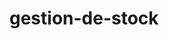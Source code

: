 # gestion-de-stock

<mxfile host="app.diagrams.net" modified="2023-11-27T11:58:52.487Z" agent="Mozilla/5.0 (Windows NT 10.0; Win64; x64) AppleWebKit/537.36 (KHTML, like Gecko) Chrome/118.0.0.0 Safari/537.36 OPR/104.0.0.0" etag="NXirFcFJqeHJATxqDCxW" version="22.1.4" type="github">
  <diagram id="C5RBs43oDa-KdzZeNtuy" name="Page-1">
    <mxGraphModel dx="2509" dy="917" grid="1" gridSize="10" guides="1" tooltips="1" connect="1" arrows="1" fold="1" page="1" pageScale="1" pageWidth="827" pageHeight="1169" math="0" shadow="0">
      <root>
        <mxCell id="WIyWlLk6GJQsqaUBKTNV-0" />
        <mxCell id="WIyWlLk6GJQsqaUBKTNV-1" parent="WIyWlLk6GJQsqaUBKTNV-0" />
        <mxCell id="zkfFHV4jXpPFQw0GAbJ--0" value="Entreprise" style="swimlane;fontStyle=2;align=center;verticalAlign=top;childLayout=stackLayout;horizontal=1;startSize=26;horizontalStack=0;resizeParent=1;resizeLast=0;collapsible=1;marginBottom=0;rounded=0;shadow=0;strokeWidth=1;" parent="WIyWlLk6GJQsqaUBKTNV-1" vertex="1">
          <mxGeometry x="-140" y="33" width="150" height="60" as="geometry">
            <mxRectangle x="230" y="140" width="160" height="26" as="alternateBounds" />
          </mxGeometry>
        </mxCell>
        <mxCell id="q17TEs4AbuAiky7hGRcs-22" value="id" style="text;align=left;verticalAlign=top;spacingLeft=4;spacingRight=4;overflow=hidden;rotatable=0;points=[[0,0.5],[1,0.5]];portConstraint=eastwest;" parent="zkfFHV4jXpPFQw0GAbJ--0" vertex="1">
          <mxGeometry y="26" width="150" height="26" as="geometry" />
        </mxCell>
        <mxCell id="zkfFHV4jXpPFQw0GAbJ--6" value="Utilisateur" style="swimlane;fontStyle=0;align=center;verticalAlign=top;childLayout=stackLayout;horizontal=1;startSize=26;horizontalStack=0;resizeParent=1;resizeLast=0;collapsible=1;marginBottom=0;rounded=0;shadow=0;strokeWidth=1;" parent="WIyWlLk6GJQsqaUBKTNV-1" vertex="1">
          <mxGeometry x="-220" y="176" width="160" height="64" as="geometry">
            <mxRectangle x="130" y="380" width="160" height="26" as="alternateBounds" />
          </mxGeometry>
        </mxCell>
        <mxCell id="q17TEs4AbuAiky7hGRcs-82" value="id" style="text;align=left;verticalAlign=top;spacingLeft=4;spacingRight=4;overflow=hidden;rotatable=0;points=[[0,0.5],[1,0.5]];portConstraint=eastwest;" parent="zkfFHV4jXpPFQw0GAbJ--6" vertex="1">
          <mxGeometry y="26" width="160" height="26" as="geometry" />
        </mxCell>
        <mxCell id="zkfFHV4jXpPFQw0GAbJ--13" value="MvtStk" style="swimlane;fontStyle=0;align=center;verticalAlign=top;childLayout=stackLayout;horizontal=1;startSize=26;horizontalStack=0;resizeParent=1;resizeLast=0;collapsible=1;marginBottom=0;rounded=0;shadow=0;strokeWidth=1;" parent="WIyWlLk6GJQsqaUBKTNV-1" vertex="1">
          <mxGeometry x="610" y="128" width="160" height="62" as="geometry">
            <mxRectangle x="340" y="380" width="170" height="26" as="alternateBounds" />
          </mxGeometry>
        </mxCell>
        <mxCell id="zkfFHV4jXpPFQw0GAbJ--14" value="id" style="text;align=left;verticalAlign=top;spacingLeft=4;spacingRight=4;overflow=hidden;rotatable=0;points=[[0,0.5],[1,0.5]];portConstraint=eastwest;" parent="zkfFHV4jXpPFQw0GAbJ--13" vertex="1">
          <mxGeometry y="26" width="160" height="26" as="geometry" />
        </mxCell>
        <mxCell id="q17TEs4AbuAiky7hGRcs-85" style="edgeStyle=orthogonalEdgeStyle;rounded=0;orthogonalLoop=1;jettySize=auto;html=1;exitX=0.75;exitY=0;exitDx=0;exitDy=0;" parent="WIyWlLk6GJQsqaUBKTNV-1" source="zkfFHV4jXpPFQw0GAbJ--17" target="q17TEs4AbuAiky7hGRcs-5" edge="1">
          <mxGeometry relative="1" as="geometry" />
        </mxCell>
        <mxCell id="zkfFHV4jXpPFQw0GAbJ--17" value="Article" style="swimlane;fontStyle=0;align=center;verticalAlign=top;childLayout=stackLayout;horizontal=1;startSize=26;horizontalStack=0;resizeParent=1;resizeLast=0;collapsible=1;marginBottom=0;rounded=0;shadow=0;strokeWidth=1;" parent="WIyWlLk6GJQsqaUBKTNV-1" vertex="1">
          <mxGeometry x="160" y="160" width="160" height="72" as="geometry">
            <mxRectangle x="550" y="140" width="160" height="26" as="alternateBounds" />
          </mxGeometry>
        </mxCell>
        <mxCell id="zkfFHV4jXpPFQw0GAbJ--18" value="Street" style="text;align=left;verticalAlign=top;spacingLeft=4;spacingRight=4;overflow=hidden;rotatable=0;points=[[0,0.5],[1,0.5]];portConstraint=eastwest;" parent="zkfFHV4jXpPFQw0GAbJ--17" vertex="1">
          <mxGeometry y="26" width="160" height="26" as="geometry" />
        </mxCell>
        <mxCell id="q17TEs4AbuAiky7hGRcs-75" style="edgeStyle=orthogonalEdgeStyle;rounded=0;orthogonalLoop=1;jettySize=auto;html=1;exitX=0.5;exitY=0;exitDx=0;exitDy=0;" parent="WIyWlLk6GJQsqaUBKTNV-1" source="q17TEs4AbuAiky7hGRcs-0" edge="1">
          <mxGeometry relative="1" as="geometry">
            <mxPoint x="520" y="420" as="targetPoint" />
          </mxGeometry>
        </mxCell>
        <mxCell id="q17TEs4AbuAiky7hGRcs-0" value="Vente" style="swimlane;fontStyle=0;align=center;verticalAlign=top;childLayout=stackLayout;horizontal=1;startSize=26;horizontalStack=0;resizeParent=1;resizeLast=0;collapsible=1;marginBottom=0;rounded=0;shadow=0;strokeWidth=1;" parent="WIyWlLk6GJQsqaUBKTNV-1" vertex="1">
          <mxGeometry x="530" y="504" width="160" height="52" as="geometry">
            <mxRectangle x="340" y="380" width="170" height="26" as="alternateBounds" />
          </mxGeometry>
        </mxCell>
        <mxCell id="q17TEs4AbuAiky7hGRcs-1" value="id" style="text;align=left;verticalAlign=top;spacingLeft=4;spacingRight=4;overflow=hidden;rotatable=0;points=[[0,0.5],[1,0.5]];portConstraint=eastwest;" parent="q17TEs4AbuAiky7hGRcs-0" vertex="1">
          <mxGeometry y="26" width="160" height="26" as="geometry" />
        </mxCell>
        <mxCell id="q17TEs4AbuAiky7hGRcs-4" value="Categorie" style="swimlane;fontStyle=2;align=center;verticalAlign=top;childLayout=stackLayout;horizontal=1;startSize=26;horizontalStack=0;resizeParent=1;resizeLast=0;collapsible=1;marginBottom=0;rounded=0;shadow=0;strokeWidth=1;" parent="WIyWlLk6GJQsqaUBKTNV-1" vertex="1">
          <mxGeometry x="420" y="22" width="170" height="52" as="geometry">
            <mxRectangle x="230" y="140" width="160" height="26" as="alternateBounds" />
          </mxGeometry>
        </mxCell>
        <mxCell id="q17TEs4AbuAiky7hGRcs-5" value="id" style="text;align=left;verticalAlign=top;spacingLeft=4;spacingRight=4;overflow=hidden;rotatable=0;points=[[0,0.5],[1,0.5]];portConstraint=eastwest;" parent="q17TEs4AbuAiky7hGRcs-4" vertex="1">
          <mxGeometry y="26" width="170" height="26" as="geometry" />
        </mxCell>
        <mxCell id="q17TEs4AbuAiky7hGRcs-76" style="edgeStyle=orthogonalEdgeStyle;rounded=0;orthogonalLoop=1;jettySize=auto;html=1;exitX=0.5;exitY=0;exitDx=0;exitDy=0;" parent="WIyWlLk6GJQsqaUBKTNV-1" source="q17TEs4AbuAiky7hGRcs-6" edge="1">
          <mxGeometry relative="1" as="geometry">
            <mxPoint x="300" y="230" as="targetPoint" />
          </mxGeometry>
        </mxCell>
        <mxCell id="q17TEs4AbuAiky7hGRcs-6" value="LigneVente" style="swimlane;fontStyle=0;align=center;verticalAlign=top;childLayout=stackLayout;horizontal=1;startSize=26;horizontalStack=0;resizeParent=1;resizeLast=0;collapsible=1;marginBottom=0;rounded=0;shadow=0;strokeWidth=1;" parent="WIyWlLk6GJQsqaUBKTNV-1" vertex="1">
          <mxGeometry x="420" y="368" width="160" height="52" as="geometry">
            <mxRectangle x="340" y="380" width="170" height="26" as="alternateBounds" />
          </mxGeometry>
        </mxCell>
        <mxCell id="q17TEs4AbuAiky7hGRcs-83" value="id" style="text;align=left;verticalAlign=top;spacingLeft=4;spacingRight=4;overflow=hidden;rotatable=0;points=[[0,0.5],[1,0.5]];portConstraint=eastwest;" parent="q17TEs4AbuAiky7hGRcs-6" vertex="1">
          <mxGeometry y="26" width="160" height="26" as="geometry" />
        </mxCell>
        <mxCell id="q17TEs4AbuAiky7hGRcs-52" style="edgeStyle=orthogonalEdgeStyle;rounded=0;orthogonalLoop=1;jettySize=auto;html=1;entryX=0.5;entryY=1;entryDx=0;entryDy=0;" parent="WIyWlLk6GJQsqaUBKTNV-1" source="q17TEs4AbuAiky7hGRcs-9" target="q17TEs4AbuAiky7hGRcs-18" edge="1">
          <mxGeometry relative="1" as="geometry" />
        </mxCell>
        <mxCell id="q17TEs4AbuAiky7hGRcs-9" value="Fournisseur" style="swimlane;fontStyle=2;align=center;verticalAlign=top;childLayout=stackLayout;horizontal=1;startSize=26;horizontalStack=0;resizeParent=1;resizeLast=0;collapsible=1;marginBottom=0;rounded=0;shadow=0;strokeWidth=1;" parent="WIyWlLk6GJQsqaUBKTNV-1" vertex="1">
          <mxGeometry x="-340" y="614" width="170" height="56" as="geometry">
            <mxRectangle x="230" y="140" width="160" height="26" as="alternateBounds" />
          </mxGeometry>
        </mxCell>
        <mxCell id="q17TEs4AbuAiky7hGRcs-10" value="id" style="text;align=left;verticalAlign=top;spacingLeft=4;spacingRight=4;overflow=hidden;rotatable=0;points=[[0,0.5],[1,0.5]];portConstraint=eastwest;" parent="q17TEs4AbuAiky7hGRcs-9" vertex="1">
          <mxGeometry y="26" width="170" height="26" as="geometry" />
        </mxCell>
        <mxCell id="q17TEs4AbuAiky7hGRcs-65" style="edgeStyle=orthogonalEdgeStyle;rounded=0;orthogonalLoop=1;jettySize=auto;html=1;exitX=0.75;exitY=0;exitDx=0;exitDy=0;entryX=0.25;entryY=1;entryDx=0;entryDy=0;" parent="WIyWlLk6GJQsqaUBKTNV-1" source="q17TEs4AbuAiky7hGRcs-11" target="zkfFHV4jXpPFQw0GAbJ--17" edge="1">
          <mxGeometry relative="1" as="geometry">
            <mxPoint x="160" y="279" as="targetPoint" />
            <Array as="points">
              <mxPoint x="-20" y="364" />
              <mxPoint x="-20" y="279" />
              <mxPoint x="200" y="279" />
            </Array>
          </mxGeometry>
        </mxCell>
        <mxCell id="q17TEs4AbuAiky7hGRcs-11" value="LigneCdeFournisseur" style="swimlane;fontStyle=2;align=center;verticalAlign=top;childLayout=stackLayout;horizontal=1;startSize=30;horizontalStack=0;resizeParent=1;resizeLast=0;collapsible=1;marginBottom=0;rounded=0;shadow=0;strokeWidth=1;" parent="WIyWlLk6GJQsqaUBKTNV-1" vertex="1">
          <mxGeometry x="-170" y="364" width="170" height="70" as="geometry">
            <mxRectangle x="230" y="140" width="160" height="26" as="alternateBounds" />
          </mxGeometry>
        </mxCell>
        <mxCell id="q17TEs4AbuAiky7hGRcs-12" value="id" style="text;align=left;verticalAlign=top;spacingLeft=4;spacingRight=4;overflow=hidden;rotatable=0;points=[[0,0.5],[1,0.5]];portConstraint=eastwest;" parent="q17TEs4AbuAiky7hGRcs-11" vertex="1">
          <mxGeometry y="30" width="170" height="26" as="geometry" />
        </mxCell>
        <mxCell id="q17TEs4AbuAiky7hGRcs-74" style="edgeStyle=orthogonalEdgeStyle;rounded=0;orthogonalLoop=1;jettySize=auto;html=1;entryX=0.5;entryY=1;entryDx=0;entryDy=0;" parent="WIyWlLk6GJQsqaUBKTNV-1" source="q17TEs4AbuAiky7hGRcs-13" target="q17TEs4AbuAiky7hGRcs-20" edge="1">
          <mxGeometry relative="1" as="geometry" />
        </mxCell>
        <mxCell id="q17TEs4AbuAiky7hGRcs-13" value="Client" style="swimlane;fontStyle=2;align=center;verticalAlign=top;childLayout=stackLayout;horizontal=1;startSize=30;horizontalStack=0;resizeParent=1;resizeLast=0;collapsible=1;marginBottom=0;rounded=0;shadow=0;strokeWidth=1;" parent="WIyWlLk6GJQsqaUBKTNV-1" vertex="1">
          <mxGeometry x="240" y="680" width="170" height="60" as="geometry">
            <mxRectangle x="230" y="140" width="160" height="26" as="alternateBounds" />
          </mxGeometry>
        </mxCell>
        <mxCell id="q17TEs4AbuAiky7hGRcs-14" value="id" style="text;align=left;verticalAlign=top;spacingLeft=4;spacingRight=4;overflow=hidden;rotatable=0;points=[[0,0.5],[1,0.5]];portConstraint=eastwest;" parent="q17TEs4AbuAiky7hGRcs-13" vertex="1">
          <mxGeometry y="30" width="170" height="26" as="geometry" />
        </mxCell>
        <mxCell id="q17TEs4AbuAiky7hGRcs-67" style="edgeStyle=orthogonalEdgeStyle;rounded=0;orthogonalLoop=1;jettySize=auto;html=1;exitX=0;exitY=0.25;exitDx=0;exitDy=0;entryX=0.5;entryY=1;entryDx=0;entryDy=0;" parent="WIyWlLk6GJQsqaUBKTNV-1" source="q17TEs4AbuAiky7hGRcs-15" target="zkfFHV4jXpPFQw0GAbJ--17" edge="1">
          <mxGeometry relative="1" as="geometry">
            <Array as="points">
              <mxPoint x="100" y="452" />
              <mxPoint x="100" y="333" />
              <mxPoint x="230" y="333" />
              <mxPoint x="230" y="232" />
            </Array>
          </mxGeometry>
        </mxCell>
        <mxCell id="q17TEs4AbuAiky7hGRcs-15" value="LigneCdeClient" style="swimlane;fontStyle=2;align=center;verticalAlign=top;childLayout=stackLayout;horizontal=1;startSize=30;horizontalStack=0;resizeParent=1;resizeLast=0;collapsible=1;marginBottom=0;rounded=0;shadow=0;strokeWidth=1;" parent="WIyWlLk6GJQsqaUBKTNV-1" vertex="1">
          <mxGeometry x="120" y="434" width="170" height="70" as="geometry">
            <mxRectangle x="230" y="140" width="160" height="26" as="alternateBounds" />
          </mxGeometry>
        </mxCell>
        <mxCell id="q17TEs4AbuAiky7hGRcs-16" value="id" style="text;align=left;verticalAlign=top;spacingLeft=4;spacingRight=4;overflow=hidden;rotatable=0;points=[[0,0.5],[1,0.5]];portConstraint=eastwest;" parent="q17TEs4AbuAiky7hGRcs-15" vertex="1">
          <mxGeometry y="30" width="170" height="26" as="geometry" />
        </mxCell>
        <mxCell id="q17TEs4AbuAiky7hGRcs-56" style="edgeStyle=orthogonalEdgeStyle;rounded=0;orthogonalLoop=1;jettySize=auto;html=1;exitX=0.25;exitY=0;exitDx=0;exitDy=0;entryX=0;entryY=0.5;entryDx=0;entryDy=0;" parent="WIyWlLk6GJQsqaUBKTNV-1" source="q17TEs4AbuAiky7hGRcs-18" target="q17TEs4AbuAiky7hGRcs-12" edge="1">
          <mxGeometry relative="1" as="geometry" />
        </mxCell>
        <mxCell id="q17TEs4AbuAiky7hGRcs-18" value="CommandeFournisseur" style="swimlane;fontStyle=2;align=center;verticalAlign=top;childLayout=stackLayout;horizontal=1;startSize=30;horizontalStack=0;resizeParent=1;resizeLast=0;collapsible=1;marginBottom=0;rounded=0;shadow=0;strokeWidth=1;" parent="WIyWlLk6GJQsqaUBKTNV-1" vertex="1">
          <mxGeometry x="-260" y="490" width="180" height="70" as="geometry">
            <mxRectangle x="230" y="140" width="160" height="26" as="alternateBounds" />
          </mxGeometry>
        </mxCell>
        <mxCell id="q17TEs4AbuAiky7hGRcs-19" value="id" style="text;align=left;verticalAlign=top;spacingLeft=4;spacingRight=4;overflow=hidden;rotatable=0;points=[[0,0.5],[1,0.5]];portConstraint=eastwest;" parent="q17TEs4AbuAiky7hGRcs-18" vertex="1">
          <mxGeometry y="30" width="180" height="26" as="geometry" />
        </mxCell>
        <mxCell id="q17TEs4AbuAiky7hGRcs-46" style="edgeStyle=orthogonalEdgeStyle;rounded=0;orthogonalLoop=1;jettySize=auto;html=1;exitX=0.5;exitY=0;exitDx=0;exitDy=0;entryX=0.5;entryY=1;entryDx=0;entryDy=0;" parent="WIyWlLk6GJQsqaUBKTNV-1" source="q17TEs4AbuAiky7hGRcs-20" target="q17TEs4AbuAiky7hGRcs-15" edge="1">
          <mxGeometry relative="1" as="geometry" />
        </mxCell>
        <mxCell id="q17TEs4AbuAiky7hGRcs-20" value="CommandeClient" style="swimlane;fontStyle=2;align=center;verticalAlign=top;childLayout=stackLayout;horizontal=1;startSize=30;horizontalStack=0;resizeParent=1;resizeLast=0;collapsible=1;marginBottom=0;rounded=0;shadow=0;strokeWidth=1;" parent="WIyWlLk6GJQsqaUBKTNV-1" vertex="1">
          <mxGeometry x="128" y="549.5" width="170" height="70" as="geometry">
            <mxRectangle x="230" y="140" width="160" height="26" as="alternateBounds" />
          </mxGeometry>
        </mxCell>
        <mxCell id="q17TEs4AbuAiky7hGRcs-21" value="id" style="text;align=left;verticalAlign=top;spacingLeft=4;spacingRight=4;overflow=hidden;rotatable=0;points=[[0,0.5],[1,0.5]];portConstraint=eastwest;" parent="q17TEs4AbuAiky7hGRcs-20" vertex="1">
          <mxGeometry y="30" width="170" height="26" as="geometry" />
        </mxCell>
        <mxCell id="q17TEs4AbuAiky7hGRcs-26" style="edgeStyle=orthogonalEdgeStyle;rounded=0;orthogonalLoop=1;jettySize=auto;html=1;exitX=1;exitY=0.5;exitDx=0;exitDy=0;entryX=0;entryY=0.5;entryDx=0;entryDy=0;" parent="WIyWlLk6GJQsqaUBKTNV-1" source="q17TEs4AbuAiky7hGRcs-22" target="zkfFHV4jXpPFQw0GAbJ--18" edge="1">
          <mxGeometry relative="1" as="geometry" />
        </mxCell>
        <mxCell id="q17TEs4AbuAiky7hGRcs-28" value="1..*" style="text;html=1;align=center;verticalAlign=middle;resizable=0;points=[];autosize=1;strokeColor=none;fillColor=none;" parent="WIyWlLk6GJQsqaUBKTNV-1" vertex="1">
          <mxGeometry x="-190" y="146" width="40" height="30" as="geometry" />
        </mxCell>
        <mxCell id="q17TEs4AbuAiky7hGRcs-29" value="1" style="text;html=1;align=center;verticalAlign=middle;resizable=0;points=[];autosize=1;strokeColor=none;fillColor=none;" parent="WIyWlLk6GJQsqaUBKTNV-1" vertex="1">
          <mxGeometry x="-100" y="93" width="30" height="30" as="geometry" />
        </mxCell>
        <mxCell id="q17TEs4AbuAiky7hGRcs-30" value="1..*" style="text;html=1;align=center;verticalAlign=middle;resizable=0;points=[];autosize=1;strokeColor=none;fillColor=none;" parent="WIyWlLk6GJQsqaUBKTNV-1" vertex="1">
          <mxGeometry x="240" y="128" width="40" height="30" as="geometry" />
        </mxCell>
        <mxCell id="q17TEs4AbuAiky7hGRcs-31" value="1" style="text;html=1;align=center;verticalAlign=middle;resizable=0;points=[];autosize=1;strokeColor=none;fillColor=none;" parent="WIyWlLk6GJQsqaUBKTNV-1" vertex="1">
          <mxGeometry x="10" y="48" width="30" height="30" as="geometry" />
        </mxCell>
        <mxCell id="q17TEs4AbuAiky7hGRcs-34" value="1" style="text;html=1;align=center;verticalAlign=middle;resizable=0;points=[];autosize=1;strokeColor=none;fillColor=none;" parent="WIyWlLk6GJQsqaUBKTNV-1" vertex="1">
          <mxGeometry x="383" y="33" width="30" height="30" as="geometry" />
        </mxCell>
        <mxCell id="q17TEs4AbuAiky7hGRcs-37" value="0..*" style="text;html=1;align=center;verticalAlign=middle;resizable=0;points=[];autosize=1;strokeColor=none;fillColor=none;" parent="WIyWlLk6GJQsqaUBKTNV-1" vertex="1">
          <mxGeometry x="570" y="138" width="40" height="30" as="geometry" />
        </mxCell>
        <mxCell id="q17TEs4AbuAiky7hGRcs-39" value="1" style="text;html=1;align=center;verticalAlign=middle;resizable=0;points=[];autosize=1;strokeColor=none;fillColor=none;" parent="WIyWlLk6GJQsqaUBKTNV-1" vertex="1">
          <mxGeometry x="170" y="240" width="30" height="30" as="geometry" />
        </mxCell>
        <mxCell id="q17TEs4AbuAiky7hGRcs-43" value="1..*" style="text;html=1;align=center;verticalAlign=middle;resizable=0;points=[];autosize=1;strokeColor=none;fillColor=none;" parent="WIyWlLk6GJQsqaUBKTNV-1" vertex="1">
          <mxGeometry x="160" y="500" width="40" height="30" as="geometry" />
        </mxCell>
        <mxCell id="q17TEs4AbuAiky7hGRcs-47" value="1..*" style="text;html=1;align=center;verticalAlign=middle;resizable=0;points=[];autosize=1;strokeColor=none;fillColor=none;" parent="WIyWlLk6GJQsqaUBKTNV-1" vertex="1">
          <mxGeometry x="170" y="618" width="40" height="30" as="geometry" />
        </mxCell>
        <mxCell id="q17TEs4AbuAiky7hGRcs-48" value="1" style="text;html=1;align=center;verticalAlign=middle;resizable=0;points=[];autosize=1;strokeColor=none;fillColor=none;" parent="WIyWlLk6GJQsqaUBKTNV-1" vertex="1">
          <mxGeometry x="220" y="519.5" width="30" height="30" as="geometry" />
        </mxCell>
        <mxCell id="q17TEs4AbuAiky7hGRcs-50" value="1" style="text;html=1;align=center;verticalAlign=middle;resizable=0;points=[];autosize=1;strokeColor=none;fillColor=none;" parent="WIyWlLk6GJQsqaUBKTNV-1" vertex="1">
          <mxGeometry x="330" y="158" width="30" height="30" as="geometry" />
        </mxCell>
        <mxCell id="q17TEs4AbuAiky7hGRcs-51" value="1..*" style="text;html=1;align=center;verticalAlign=middle;resizable=0;points=[];autosize=1;strokeColor=none;fillColor=none;" parent="WIyWlLk6GJQsqaUBKTNV-1" vertex="1">
          <mxGeometry x="-20" y="330" width="40" height="30" as="geometry" />
        </mxCell>
        <mxCell id="q17TEs4AbuAiky7hGRcs-54" value="1" style="text;html=1;align=center;verticalAlign=middle;resizable=0;points=[];autosize=1;strokeColor=none;fillColor=none;" parent="WIyWlLk6GJQsqaUBKTNV-1" vertex="1">
          <mxGeometry x="-285" y="588" width="30" height="30" as="geometry" />
        </mxCell>
        <mxCell id="q17TEs4AbuAiky7hGRcs-55" value="1..*" style="text;html=1;align=center;verticalAlign=middle;resizable=0;points=[];autosize=1;strokeColor=none;fillColor=none;" parent="WIyWlLk6GJQsqaUBKTNV-1" vertex="1">
          <mxGeometry x="-170" y="560" width="40" height="30" as="geometry" />
        </mxCell>
        <mxCell id="q17TEs4AbuAiky7hGRcs-57" value="1" style="text;html=1;align=center;verticalAlign=middle;resizable=0;points=[];autosize=1;strokeColor=none;fillColor=none;" parent="WIyWlLk6GJQsqaUBKTNV-1" vertex="1">
          <mxGeometry x="-255" y="458" width="30" height="30" as="geometry" />
        </mxCell>
        <mxCell id="q17TEs4AbuAiky7hGRcs-58" value="1..*" style="text;html=1;align=center;verticalAlign=middle;resizable=0;points=[];autosize=1;strokeColor=none;fillColor=none;" parent="WIyWlLk6GJQsqaUBKTNV-1" vertex="1">
          <mxGeometry x="-210" y="378" width="40" height="30" as="geometry" />
        </mxCell>
        <mxCell id="q17TEs4AbuAiky7hGRcs-66" value="1..*" style="text;html=1;align=center;verticalAlign=middle;resizable=0;points=[];autosize=1;strokeColor=none;fillColor=none;" parent="WIyWlLk6GJQsqaUBKTNV-1" vertex="1">
          <mxGeometry x="110" y="168" width="40" height="30" as="geometry" />
        </mxCell>
        <mxCell id="q17TEs4AbuAiky7hGRcs-68" value="1" style="text;html=1;align=center;verticalAlign=middle;resizable=0;points=[];autosize=1;strokeColor=none;fillColor=none;" parent="WIyWlLk6GJQsqaUBKTNV-1" vertex="1">
          <mxGeometry x="230" y="240" width="30" height="30" as="geometry" />
        </mxCell>
        <mxCell id="q17TEs4AbuAiky7hGRcs-69" value="1..*" style="text;html=1;align=center;verticalAlign=middle;resizable=0;points=[];autosize=1;strokeColor=none;fillColor=none;" parent="WIyWlLk6GJQsqaUBKTNV-1" vertex="1">
          <mxGeometry x="100" y="408" width="40" height="30" as="geometry" />
        </mxCell>
        <mxCell id="q17TEs4AbuAiky7hGRcs-72" value="1" style="text;html=1;align=center;verticalAlign=middle;resizable=0;points=[];autosize=1;strokeColor=none;fillColor=none;" parent="WIyWlLk6GJQsqaUBKTNV-1" vertex="1">
          <mxGeometry x="330" y="650" width="30" height="30" as="geometry" />
        </mxCell>
        <mxCell id="q17TEs4AbuAiky7hGRcs-77" value="1" style="text;html=1;align=center;verticalAlign=middle;resizable=0;points=[];autosize=1;strokeColor=none;fillColor=none;" parent="WIyWlLk6GJQsqaUBKTNV-1" vertex="1">
          <mxGeometry x="610" y="474" width="30" height="30" as="geometry" />
        </mxCell>
        <mxCell id="q17TEs4AbuAiky7hGRcs-78" value="1..*" style="text;html=1;align=center;verticalAlign=middle;resizable=0;points=[];autosize=1;strokeColor=none;fillColor=none;" parent="WIyWlLk6GJQsqaUBKTNV-1" vertex="1">
          <mxGeometry x="470" y="420" width="40" height="30" as="geometry" />
        </mxCell>
        <mxCell id="q17TEs4AbuAiky7hGRcs-79" value="1..*" style="text;html=1;align=center;verticalAlign=middle;resizable=0;points=[];autosize=1;strokeColor=none;fillColor=none;" parent="WIyWlLk6GJQsqaUBKTNV-1" vertex="1">
          <mxGeometry x="460" y="338" width="40" height="30" as="geometry" />
        </mxCell>
        <mxCell id="q17TEs4AbuAiky7hGRcs-80" value="1" style="text;html=1;align=center;verticalAlign=middle;resizable=0;points=[];autosize=1;strokeColor=none;fillColor=none;" parent="WIyWlLk6GJQsqaUBKTNV-1" vertex="1">
          <mxGeometry x="300" y="240" width="30" height="30" as="geometry" />
        </mxCell>
        <mxCell id="q17TEs4AbuAiky7hGRcs-86" style="edgeStyle=orthogonalEdgeStyle;rounded=0;orthogonalLoop=1;jettySize=auto;html=1;exitX=1;exitY=0.5;exitDx=0;exitDy=0;entryX=0;entryY=0.5;entryDx=0;entryDy=0;" parent="WIyWlLk6GJQsqaUBKTNV-1" source="zkfFHV4jXpPFQw0GAbJ--18" target="zkfFHV4jXpPFQw0GAbJ--14" edge="1">
          <mxGeometry relative="1" as="geometry" />
        </mxCell>
        <mxCell id="q17TEs4AbuAiky7hGRcs-87" style="edgeStyle=orthogonalEdgeStyle;rounded=0;orthogonalLoop=1;jettySize=auto;html=1;exitX=0.25;exitY=1;exitDx=0;exitDy=0;entryX=0.167;entryY=0.026;entryDx=0;entryDy=0;entryPerimeter=0;" parent="WIyWlLk6GJQsqaUBKTNV-1" source="zkfFHV4jXpPFQw0GAbJ--0" target="zkfFHV4jXpPFQw0GAbJ--6" edge="1">
          <mxGeometry relative="1" as="geometry" />
        </mxCell>
      </root>
    </mxGraphModel>
  </diagram>
</mxfile>
